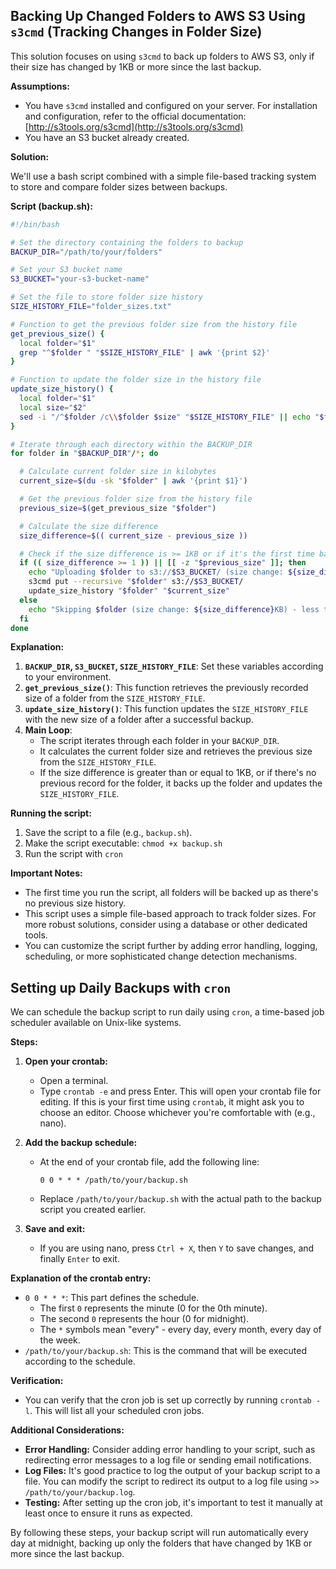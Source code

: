 ## Backing Up Changed Folders to AWS S3 Using `s3cmd` (Tracking Changes in Folder Size)

This solution focuses on using `s3cmd` to back up folders to AWS S3, only if their size has changed by 1KB or more since the last backup. 

**Assumptions:**

* You have `s3cmd` installed and configured on your server. For installation and configuration, refer to the official documentation: [http://s3tools.org/s3cmd](http://s3tools.org/s3cmd)
* You have an S3 bucket already created.

**Solution:**

We'll use a bash script combined with a simple file-based tracking system to store and compare folder sizes between backups. 

**Script (backup.sh):**

```bash
#!/bin/bash

# Set the directory containing the folders to backup
BACKUP_DIR="/path/to/your/folders"

# Set your S3 bucket name
S3_BUCKET="your-s3-bucket-name"

# Set the file to store folder size history
SIZE_HISTORY_FILE="folder_sizes.txt"

# Function to get the previous folder size from the history file
get_previous_size() {
  local folder="$1"
  grep "^$folder " "$SIZE_HISTORY_FILE" | awk '{print $2}'
}

# Function to update the folder size in the history file
update_size_history() {
  local folder="$1"
  local size="$2"
  sed -i "/^$folder /c\\$folder $size" "$SIZE_HISTORY_FILE" || echo "$folder $size" >> "$SIZE_HISTORY_FILE"
}

# Iterate through each directory within the BACKUP_DIR
for folder in "$BACKUP_DIR"/*; do

  # Calculate current folder size in kilobytes
  current_size=$(du -sk "$folder" | awk '{print $1}')

  # Get the previous folder size from the history file
  previous_size=$(get_previous_size "$folder")

  # Calculate the size difference 
  size_difference=$(( current_size - previous_size ))

  # Check if the size difference is >= 1KB or if it's the first time backing up this folder
  if (( size_difference >= 1 )) || [[ -z "$previous_size" ]]; then
    echo "Uploading $folder to s3://$S3_BUCKET/ (size change: ${size_difference}KB)"
    s3cmd put --recursive "$folder" s3://$S3_BUCKET/
    update_size_history "$folder" "$current_size"
  else
    echo "Skipping $folder (size change: ${size_difference}KB) - less than 1KB change"
  fi
done
```

**Explanation:**

1. **`BACKUP_DIR`, `S3_BUCKET`, `SIZE_HISTORY_FILE`**: Set these variables according to your environment.
2. **`get_previous_size()`**: This function retrieves the previously recorded size of a folder from the `SIZE_HISTORY_FILE`.
3. **`update_size_history()`**: This function updates the `SIZE_HISTORY_FILE` with the new size of a folder after a successful backup.
4. **Main Loop**: 
   - The script iterates through each folder in your `BACKUP_DIR`.
   - It calculates the current folder size and retrieves the previous size from the `SIZE_HISTORY_FILE`.
   - If the size difference is greater than or equal to 1KB, or if there's no previous record for the folder, it backs up the folder and updates the `SIZE_HISTORY_FILE`.

**Running the script:**

1. Save the script to a file (e.g., `backup.sh`).
2. Make the script executable: `chmod +x backup.sh`
3. Run the script with `cron`

**Important Notes:**

* The first time you run the script, all folders will be backed up as there's no previous size history.
* This script uses a simple file-based approach to track folder sizes. For more robust solutions, consider using a database or other dedicated tools.
* You can customize the script further by adding error handling, logging, scheduling, or more sophisticated change detection mechanisms.


## Setting up Daily Backups with `cron`

We can schedule the backup script to run daily using `cron`, a time-based job scheduler available on Unix-like systems.

**Steps:**

1. **Open your crontab:**
   - Open a terminal.
   - Type `crontab -e` and press Enter. This will open your crontab file for editing. If this is your first time using `crontab`, it might ask you to choose an editor. Choose whichever you're comfortable with (e.g., nano).

2. **Add the backup schedule:**
   - At the end of your crontab file, add the following line:

     ```
     0 0 * * * /path/to/your/backup.sh
     ```

   - Replace `/path/to/your/backup.sh` with the actual path to the backup script you created earlier.

3. **Save and exit:**
   - If you are using nano, press `Ctrl + X`, then `Y` to save changes, and finally `Enter` to exit.

**Explanation of the crontab entry:**

- `0 0 * * *`: This part defines the schedule. 
  - The first `0` represents the minute (0 for the 0th minute).
  - The second `0` represents the hour (0 for midnight).
  - The `*` symbols mean "every" - every day, every month, every day of the week.
- `/path/to/your/backup.sh`: This is the command that will be executed according to the schedule.

**Verification:**

- You can verify that the cron job is set up correctly by running `crontab -l`. This will list all your scheduled cron jobs.

**Additional Considerations:**

- **Error Handling:** Consider adding error handling to your script, such as redirecting error messages to a log file or sending email notifications.
- **Log Files:** It's good practice to log the output of your backup script to a file. You can modify the script to redirect its output to a log file using `>> /path/to/your/backup.log`.
- **Testing:** After setting up the cron job, it's important to test it manually at least once to ensure it runs as expected. 

By following these steps, your backup script will run automatically every day at midnight, backing up only the folders that have changed by 1KB or more since the last backup.